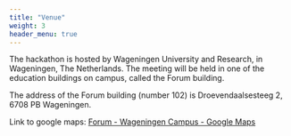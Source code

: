 ```yaml
---
title: "Venue"
weight: 3
header_menu: true
---
```




The hackathon is hosted by Wageningen University and Research, in Wageningen, The Netherlands. The meeting will be held in one of the education buildings on campus, called the Forum building.

The address of the Forum building (number 102) is Droevendaalsesteeg 2, 6708 PB Wageningen.

Link to google maps: [Forum - Wageningen Campus - Google Maps](https://www.google.com/maps/place/Forum+-+Wageningen+Campus/@51.985283,5.6610651,17z/data=!3m1!4b1!4m6!3m5!1s0x47c7acbbc23475f3:0xf4595ec33b1737bf!8m2!3d51.985283!4d5.66364!16s%2Fg%2F122ldz6r?entry=ttu)
